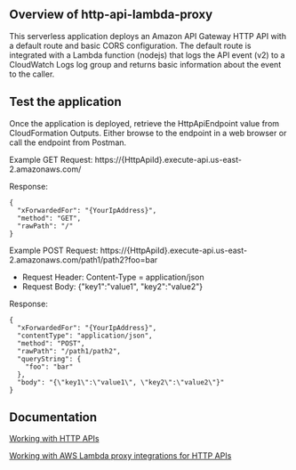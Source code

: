 ## Overview of http-api-lambda-proxy
This serverless application deploys an Amazon API Gateway HTTP API with a default route and basic CORS configuration. The default route is integrated with a Lambda function (nodejs) that logs the API event (v2) to a CloudWatch Logs log group and returns basic information about the event to the caller.

## Test the application
Once the application is deployed, retrieve the HttpApiEndpoint value from CloudFormation Outputs. Either browse to the endpoint in a web browser or call the endpoint from Postman.

Example GET Request: https://{HttpApiId}.execute-api.us-east-2.amazonaws.com/

Response:
```
{
  "xForwardedFor": "{YourIpAddress}",
  "method": "GET",
  "rawPath": "/"
}
```

Example POST Request: https://{HttpApiId}.execute-api.us-east-2.amazonaws.com/path1/path2?foo=bar
- Request Header: Content-Type = application/json
- Request Body: {"key1":"value1", "key2":"value2"}

Response: 
```
{
  "xForwardedFor": "{YourIpAddress}",
  "contentType": "application/json",
  "method": "POST",
  "rawPath": "/path1/path2",
  "queryString": {
    "foo": "bar"
  },
  "body": "{\"key1\":\"value1\", \"key2\":\"value2\"}"
}
```

## Documentation
[Working with HTTP APIs](https://docs.aws.amazon.com/apigateway/latest/developerguide/http-api.html)

[Working with AWS Lambda proxy integrations for HTTP APIs](https://docs.aws.amazon.com/apigateway/latest/developerguide/http-api-develop-integrations-lambda.html)